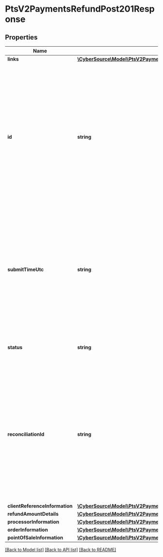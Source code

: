 # PtsV2PaymentsRefundPost201Response

## Properties
Name | Type | Description | Notes
------------ | ------------- | ------------- | -------------
**links** | [**\CyberSource\Model\PtsV2PaymentsRefundPost201ResponseLinks**](PtsV2PaymentsRefundPost201ResponseLinks.md) |  | [optional] 
**id** | **string** | An unique identification number generated by Cybersource to identify the submitted request. Returned by all services. It is also appended to the endpoint of the resource. On incremental authorizations, this value with be the same as the identification number returned in the original authorization response. | [optional] 
**submitTimeUtc** | **string** | Time of request in UTC. Format: &#x60;YYYY-MM-DDThh:mm:ssZ&#x60; **Example** &#x60;2016-08-11T22:47:57Z&#x60; equals August 11, 2016, at 22:47:57 (10:47:57 p.m.). The &#x60;T&#x60; separates the date and the time. The &#x60;Z&#x60; indicates UTC.  Returned by Cybersource for all services. | [optional] 
**status** | **string** | The status of the submitted transaction.  Possible values:  - PENDING | [optional] 
**reconciliationId** | **string** | Reference number for the transaction. Depending on how your Cybersource account is configured, this value could either be provided in the API request or generated by CyberSource. The actual value used in the request to the processor is provided back to you by Cybersource in the response. | [optional] 
**clientReferenceInformation** | [**\CyberSource\Model\PtsV2PaymentsPost201ResponseClientReferenceInformation**](PtsV2PaymentsPost201ResponseClientReferenceInformation.md) |  | [optional] 
**refundAmountDetails** | [**\CyberSource\Model\PtsV2PaymentsRefundPost201ResponseRefundAmountDetails**](PtsV2PaymentsRefundPost201ResponseRefundAmountDetails.md) |  | [optional] 
**processorInformation** | [**\CyberSource\Model\PtsV2PaymentsRefundPost201ResponseProcessorInformation**](PtsV2PaymentsRefundPost201ResponseProcessorInformation.md) |  | [optional] 
**orderInformation** | [**\CyberSource\Model\PtsV2PaymentsRefundPost201ResponseOrderInformation**](PtsV2PaymentsRefundPost201ResponseOrderInformation.md) |  | [optional] 
**pointOfSaleInformation** | [**\CyberSource\Model\PtsV2PaymentsCapturesPost201ResponsePointOfSaleInformation**](PtsV2PaymentsCapturesPost201ResponsePointOfSaleInformation.md) |  | [optional] 

[[Back to Model list]](../README.md#documentation-for-models) [[Back to API list]](../README.md#documentation-for-api-endpoints) [[Back to README]](../README.md)


